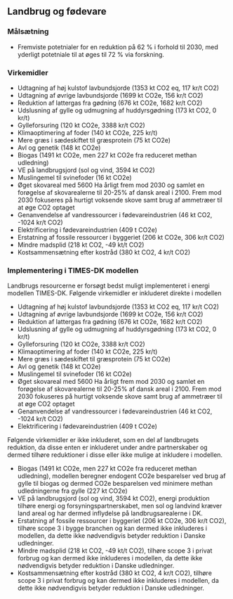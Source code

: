 ## Landbrug og fødevare

### Målsætning
- Fremviste potetnialer for en reduktion på 62 % i forhold til 2030, med yderligt potetniale til at øges til 72 % via forskning.

### Virkemidler
- Udtagning af høj kulstof lavbundsjorde (1353 kt CO2 eq, 117 kr/t CO2)
- Udtagning af øvrige lavbundsjorde (1699 kt CO2e, 156 kr/t CO2)
- Reduktion af lattergas fra gødning (676 kt CO2e, 1682 kr/t CO2)
- Udslusning af gylle og udmugning af huddyrsgødning (173 kt CO2, 0 kr/t)
- Gylleforsuring (120 kt CO2e, 3388 kr/t CO2)
- Klimaoptimering af foder (140 kt CO2e, 225 kr/t)
- Mere græs i sædeskiftet til græsprotein (75 kt CO2e)
- Avl og genetik (148 kt CO2e)
- Biogas (1491 kt CO2e, men 227 kt CO2e fra reduceret methan udledning)
- VE på landbrugsjord (sol og vind, 3594 kt CO2)
- Muslingemel til svinefoder (16 kt CO2e)
- Øget skovareal med 5600 Ha årligt frem mod 2030 og samlet en forøgelse af skovarealerne til 20-25% af dansk areal i 2100. Frem mod 2030 fokuseres på hurtigt voksende skove samt brug af ammetræer til at øge CO2 optaget
- Genanvendelse af vandressourcer i fødevareindustrien (46 kt CO2, -1024 kr/t CO2)
- Elektrificering i fødevareindustrien (409 t CO2e)
- Erstatning af fossile ressourcer i byggeriet (206 kt CO2e, 306 kr/t CO2)
- Mindre madsplid (218 kt CO2, -49 kt/t CO2)
- Kostsammensætning efter kostråd (380 kt CO2, 4 kr/t CO2)


### Implementering i TIMES-DK modellen
Landbrugs resourcerne er forsøgt bedst muligt implementeret i energi modellen TIMES-DK. Følgende virkemidler er inkluderet direkte i modellen
- Udtagning af høj kulstof lavbundsjorde (1353 kt CO2 eq, 117 kr/t CO2)
- Udtagning af øvrige lavbundsjorde (1699 kt CO2e, 156 kr/t CO2)
- Reduktion af lattergas fra gødning (676 kt CO2e, 1682 kr/t CO2)
- Udslusning af gylle og udmugning af huddyrsgødning (173 kt CO2, 0 kr/t)
- Gylleforsuring (120 kt CO2e, 3388 kr/t CO2)
- Klimaoptimering af foder (140 kt CO2e, 225 kr/t)
- Mere græs i sædeskiftet til græsprotein (75 kt CO2e)
- Avl og genetik (148 kt CO2e)
- Muslingemel til svinefoder (16 kt CO2e)
- Øget skovareal med 5600 Ha årligt frem mod 2030 og samlet en forøgelse af skovarealerne til 20-25% af dansk areal i 2100. Frem mod 2030 fokuseres på hurtigt voksende skove samt brug af ammetræer til at øge CO2 optaget
- Genanvendelse af vandressourcer i fødevareindustrien (46 kt CO2, -1024 kr/t CO2)
- Elektrificering i fødevareindustrien (409 t CO2e)

Følgende virkemidler er ikke inkluderet, som en del af landbrugets reduktion, da disse enten er inkluderet under andre partnerskaber og dermed tilhøre reduktioner i disse eller ikke mulige at inkludere i modellen. 
- Biogas (1491 kt CO2e, men 227 kt CO2e fra reduceret methan udledning), modellen beregner endogent CO2e besparelser ved brug af gylle til biogas og dermed CO2e besparelsen ved minimere methan udledningerne fra gylle (227 kt CO2e)
- VE på landbrugsjord (sol og vind, 3594 kt CO2), energi produktion tilhøre energi og forsyningspartnerskabet, men sol og landvind kræver land areal og har dermed inflydelse på landbrugsarealerne i DK.
- Erstatning af fossile ressourcer i byggeriet (206 kt CO2e, 306 kr/t CO2), tilhøre scope 3 i bygge branchen og kan dermed ikke inkluderes i modellen, da dette ikke nødvendigvis betyder reduktion i Danske udledninger.
- Mindre madsplid (218 kt CO2, -49 kt/t CO2), tilhøre scope 3 i privat forbrug og kan dermed ikke inkluderes i modellen, da dette ikke nødvendigvis betyder reduktion i Danske udledninger.
- Kostsammensætning efter kostråd (380 kt CO2, 4 kr/t CO2), tilhøre scope 3 i privat forbrug og kan dermed ikke inkluderes i modellen, da dette ikke nødvendigvis betyder reduktion i Danske udledninger.
